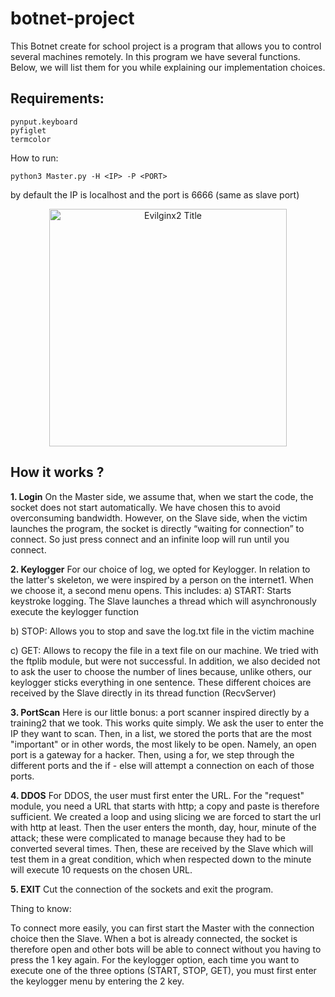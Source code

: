 # botnet-project
This Botnet create for school project is a program that allows you to control several machines remotely. In this program we have several functions. Below, we will list them for you while explaining our implementation choices.

## Requirements:

	pynput.keyboard
	pyfiglet
	termcolor
	
How to run:

	python3 Master.py -H <IP> -P <PORT> 
	
by default the IP is localhost and the port is 6666 (same as slave port)
					

  <p align="center">
    <img alt="Evilginx2 Title" src="https://user-images.githubusercontent.com/44061238/92570471-41184000-f282-11ea-9e8b-6fdac5598049.png" height="380" />
  </p>

## How it works ?

**1. Login**
On the Master side, we assume that, when we start the code, the socket does not start automatically. We have chosen this to avoid overconsuming bandwidth. However, on the Slave side, when the victim launches the program, the socket is directly “waiting for connection” to connect. So just press connect and an infinite loop will run until you connect.

**2. Keylogger**
For our choice of log, we opted for Keylogger. In relation to the latter's skeleton, we were inspired by a person on the internet1. When we choose it, a second menu opens. This includes:
a) START:
Starts keystroke logging. The Slave launches a thread which will asynchronously execute the keylogger function

b) STOP:
Allows you to stop and save the log.txt file in the victim machine

c) GET:
Allows to recopy the file in a text file on our machine. We tried with the ftplib module, but were not successful. In addition, we also decided not to ask the user to choose the number of lines because, unlike others, our keylogger sticks everything in one sentence.
These different choices are received by the Slave directly in its thread function (RecvServer)

**3. PortScan**
Here is our little bonus: a port scanner inspired directly by a training2 that we took. This works quite simply. We ask the user to enter the IP they want to scan. Then, in a list, we stored the ports that are the most "important" or in other words, the most likely to be open. Namely, an open port is a gateway for a hacker. Then, using a for, we step through the different ports and the if - else will attempt a connection on each of those ports.

**4. DDOS**
For DDOS, the user must first enter the URL. For the "request" module, you need a URL that starts with http; a copy and paste is therefore sufficient. We created a loop and using slicing we are forced to start the url with http at least. Then the user enters the month, day, hour, minute of the attack; these were complicated to manage because they had to be converted several times. Then, these are received by the Slave which will test them in a great condition, which when respected down to the minute will execute 10 requests on the chosen URL.

**5. EXIT**
Cut the connection of the sockets and exit the program.

Thing to know:

To connect more easily, you can first start the Master with the connection choice then the Slave. When a bot is already connected, the socket is therefore open and other bots will be able to connect without you having to press the 1 key again.
For the keylogger option, each time you want to execute one of the three options (START, STOP, GET), you must first enter the keylogger menu by entering the 2 key.
